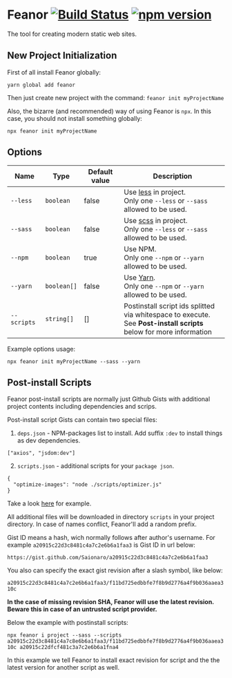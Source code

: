 # Feanor [![Build Status](https://travis-ci.org/Saionaro/feanor.svg?branch=master)](https://travis-ci.org/Saionaro/feanor) [![npm version](https://badge.fury.io/js/feanor.svg)](https://badge.fury.io/js/feanor)

The tool for creating modern static web sites.

## New Project Initialization

First of all install Feanor globally:

`yarn global add feanor`

Then just create new project with the command:
`feanor init myProjectName`

Also, the bizarre (and recommended) way of using Feanor is `npx`. In this case, you should not install something globally:

`npx feanor init myProjectName`

## Options

| Name        | Type        | Default value | Description                                                                                                           |
| ----------- | ----------- | ------------- | --------------------------------------------------------------------------------------------------------------------- |
| `--less`    | `boolean`   | false         | Use [less](http://lesscss.org) in project.<br>Only one `--less` or `--sass` allowed to be used.                       |
| `--sass`    | `boolean`   | false         | Use [scss](https://sass-lang.com) in project.<br>Only one `--less` or `--sass` allowed to be used.                    |
| `--npm`     | `boolean`   | true          | Use NPM.<br>Only one `--npm` or `--yarn` allowed to be used.                                                          |
| `--yarn`    | `boolean[]` | false         | Use [Yarn](https://yarnpkg.com).<br>Only one `--npm` or `--yarn` allowed to be used.                                  |
| `--scripts` | `string[]`  | []            | Postinstall script ids splitted via whitespace to execute.<br>See **Post-install scripts** below for more information |

Example options usage:

`npx feanor init myProjectName --sass --yarn`

## Post-install Scripts

Feanor post-install scripts are normally just Github Gists with additional project contents including dependencies and scrips.

Post-install script Gists can contain two special files:

1. `deps.json` - NPM-packages list to install. Add suffix `:dev` to install things as dev dependencies.

```
["axios", "jsdom:dev"]
```

2. `scripts.json` - additional scripts for your `package json`.

```
{
  "optimize-images": "node ./scripts/optimizer.js"
}
```

Take a look [here](https://gist.github.com/Saionaro/a20915c22d3c8481c4a7c2e6b6a1faa3) for example.

All additional files will be downloaded in directory `scripts` in your project directory. In case of names conflict, Feanor'll add a random prefix.

Gist ID means a hash, wich normally follows after author's username. For example `a20915c22d3c8481c4a7c2e6b6a1faa3` is Gist ID in url below:

`https://gist.github.com/Saionaro/a20915c22d3c8481c4a7c2e6b6a1faa3`

You also can specify the exact gist revision after a slash symbol, like below:

`a20915c22d3c8481c4a7c2e6b6a1faa3/f11bd725edbbfe7f8b9d2776a4f9b036aaea310c`

**In the case of missing revision SHA, Feanor will use the latest revision. Beware this in case of an untrusted script provider.**

Below the example with postinstall scripts:

`npx feanor i project --sass --scripts a20915c22d3c8481c4a7c8e6b6a1faa3/f11bd725edbbfe7f8b9d2776a4f9b036aaea310c a20915c22dfcf481c3a7c2e6b6a1fna4`

In this example we tell Feanor to install exact revision for script and the the latest version for another script as well.
